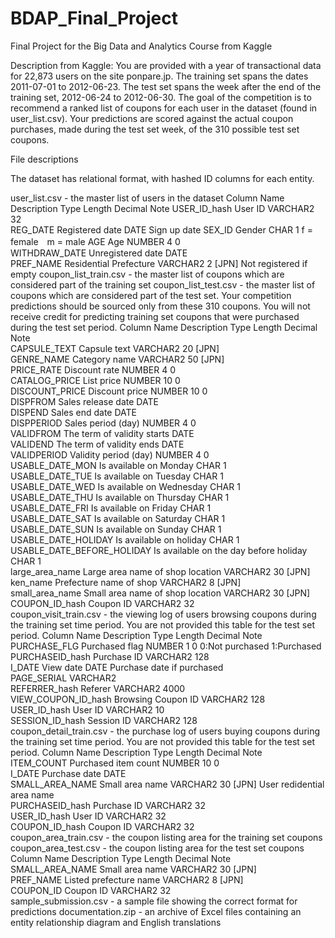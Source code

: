 # BDAP_Final_Project
Final Project for the Big Data and Analytics Course from Kaggle

Description from Kaggle:
You are provided with a year of transactional data for 22,873 users on the site ponpare.jp. The training set spans the dates 2011-07-01 to 2012-06-23. The test set spans the week after the end of the training set, 2012-06-24 to 2012-06-30. The goal of the competition is to recommend a ranked list of coupons for each user in the dataset (found in user_list.csv). Your predictions are scored against the actual coupon purchases, made during the test set week, of the 310 possible test set coupons.

File descriptions

The dataset has relational format, with hashed ID columns for each entity.

user_list.csv - the master list of users in the dataset
Column Name	Description	Type	Length	Decimal	Note
USER_ID_hash	User ID	VARCHAR2	32	 	 
REG_DATE	Registered date	DATE	 	 	Sign up date
SEX_ID	Gender	CHAR	1	 	f = female　m = male
AGE	Age	NUMBER	4	0	 
WITHDRAW_DATE	Unregistered date	DATE	 	 	 
PREF_NAME	Residential Prefecture	VARCHAR2	2	 	[JPN] Not registered if empty
coupon_list_train.csv - the master list of coupons which are considered part of the training set
coupon_list_test.csv - the master list of coupons which are considered part of the test set. Your competition predictions should be sourced only from these 310 coupons. You will not receive credit for predicting training set coupons that were purchased during the test set period.
Column Name	Description	Type	Length	Decimal	Note	 	 	 
CAPSULE_TEXT	Capsule text	VARCHAR2	20	 	[JPN]	 	 	 
GENRE_NAME	Category name	VARCHAR2	50	 	[JPN]	 	 	 
PRICE_RATE	Discount rate	NUMBER	4	0	 	 	 	 
CATALOG_PRICE	List price	NUMBER	10	0	 	 	 	 
DISCOUNT_PRICE	Discount price	NUMBER	10	0	 	 	 	 
DISPFROM	Sales release date	DATE	 	 	 	 	 	 
DISPEND	Sales end date	DATE	 	 	 	 	 	 
DISPPERIOD	Sales period (day)	NUMBER	4	0	 	 	 	 
VALIDFROM	The term of validity starts	DATE	 	 	 	 	 	 
VALIDEND	The term of validity ends	DATE	 	 	 	 	 	 
VALIDPERIOD	Validity period (day)	NUMBER	4	0	 	 	 	 
USABLE_DATE_MON	Is available on Monday	CHAR	1	 	 	 	 	 
USABLE_DATE_TUE	Is available on Tuesday	CHAR	1	 	 	 	 	 
USABLE_DATE_WED	Is available on Wednesday	CHAR	1	 	 	 	 	 
USABLE_DATE_THU	Is available on Thursday	CHAR	1	 	 	 	 	 
USABLE_DATE_FRI	Is available on Friday	CHAR	1	 	 	 	 	 
USABLE_DATE_SAT	Is available on Saturday	CHAR	1	 	 	 	 	 
USABLE_DATE_SUN	Is available on Sunday	CHAR	1	 	 	 	 	 
USABLE_DATE_HOLIDAY	Is available on holiday	CHAR	1	 	 	 	 	 
USABLE_DATE_BEFORE_HOLIDAY	Is available on the day before holiday	CHAR	1	 	 	 	 	 
large_area_name	Large area name of shop location	VARCHAR2	30	 	[JPN]	 	 	 
ken_name	Prefecture name of shop	VARCHAR2	8	 	[JPN]	 	 	 
small_area_name	Small area name of shop location	VARCHAR2	30	 	[JPN]	 	 	 
COUPON_ID_hash	Coupon ID	VARCHAR2	32	 	 	 	 	
coupon_visit_train.csv - the viewing log of users browsing coupons during the training set time period. You are not provided this table for the test set period.
Column Name	Description	Type	Length	Decimal	Note	 	 	 
PURCHASE_FLG	Purchased flag	NUMBER	1	0	0:Not purchased 1:Purchased	 	 	 
PURCHASEID_hash	Purchase ID	VARCHAR2	128	 	 	 	 	 
I_DATE	View date	DATE	 	 	Purchase date if purchased	 	 	 
PAGE_SERIAL	 	VARCHAR2	 	 	 	 	 	 
REFERRER_hash	Referer	VARCHAR2	4000	 	 	 	 	 
VIEW_COUPON_ID_hash	Browsing Coupon ID	VARCHAR2	128	 	 	 	 	 
USER_ID_hash	User ID	VARCHAR2	10	 	 	 	 	 
SESSION_ID_hash	Session ID	VARCHAR2	128	 	 	 	 	
coupon_detail_train.csv - the purchase log of users buying coupons during the training set time period. You are not provided this table for the test set period.
Column Name	Description	Type	Length	Decimal	Note	 	 	 
ITEM_COUNT	Purchased item count	NUMBER	10	0	 	 	 	 
I_DATE	Purchase date	DATE	 	 	 	 	 	 
SMALL_AREA_NAME	Small area name	VARCHAR2	30	 	[JPN] User redidential area name	 	 	 
PURCHASEID_hash	Purchase ID	VARCHAR2	32	 	 	 	 	 
USER_ID_hash	User ID	VARCHAR2	32	 	 	 	 	 
COUPON_ID_hash	Coupon ID	VARCHAR2	32	 	 	 	 	
coupon_area_train.csv - the coupon listing area for the training set coupons
coupon_area_test.csv - the coupon listing area for the test set coupons
Column Name	Description	Type	Length	Decimal	Note	 	 	 
SMALL_AREA_NAME	Small area name	VARCHAR2	30	 	[JPN]	 	 	 
PREF_NAME	Listed prefecture name	VARCHAR2	8	 	[JPN]	 	 	 
COUPON_ID	Coupon ID	VARCHAR2	32	 	 	 	 	
sample_submission.csv - a sample file showing the correct format for predictions
documentation.zip - an archive of Excel files containing an entity relationship diagram and English translations
